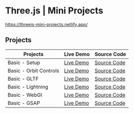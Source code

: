 # Three.js | Mini Projects

https://threejs-mini-projects.netlify.app/

## Projects

| Projects               | Live Demo                                                                                     | Source Code                                                                                          |
| ---------------------- | --------------------------------------------------------------------------------------------- | ---------------------------------------------------------------------------------------------------- |
| Basic - Setup          | [Live Demo](https://threejs-mini-projects.netlify.app/project-basics/01-setup/index.html)     | [Source Code](https://github.com/armdnks/ThreeJS-MiniProjects/tree/main/project-basics/01-setup)     |
| Basic - Orbit Controls | [Live Demo](https://threejs-mini-projects.netlify.app/project-basics/02-controls/index.html)  | [Source Code](https://github.com/armdnks/ThreeJS-MiniProjects/tree/main/project-basics/02-controls)  |
| Basic - GLTF           | [Live Demo](https://threejs-mini-projects.netlify.app/project-basics/03-gltf/index.html)      | [Source Code](https://github.com/armdnks/ThreeJS-MiniProjects/tree/main/project-basics/03-gltf)      |
| Basic - Lightning      | [Live Demo](https://threejs-mini-projects.netlify.app/project-basics/04-lightning/index.html) | [Source Code](https://github.com/armdnks/ThreeJS-MiniProjects/tree/main/project-basics/04-lightning) |
| Basic - WebGI          | [Live Demo](https://threejs-mini-projects.netlify.app/project-basics/05-webgi/index.html)     | [Source Code](https://github.com/armdnks/ThreeJS-MiniProjects/tree/main/project-basics/05-webgi)     |
| Basic - GSAP           | [Live Demo](https://threejs-mini-projects.netlify.app/project-basics/06-gsap/index.html)      | [Source Code](https://github.com/armdnks/ThreeJS-MiniProjects/tree/main/project-basics/06-gsap)      |
